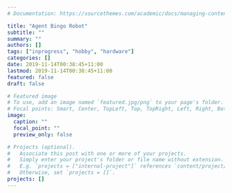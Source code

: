 ```yaml
---
# Documentation: https://sourcethemes.com/academic/docs/managing-content/

title: "Agent Bingo Robot"
subtitle: ""
summary: ""
authors: []
tags: ["inprogress", "hobby", "hardware"]
categories: []
date: 2019-11-14T00:38:45+11:00
lastmod: 2019-11-14T00:38:45+11:00
featured: false
draft: false

# Featured image
# To use, add an image named `featured.jpg/png` to your page's folder.
# Focal points: Smart, Center, TopLeft, Top, TopRight, Left, Right, BottomLeft, Bottom, BottomRight.
image:
  caption: ""
  focal_point: ""
  preview_only: false

# Projects (optional).
#   Associate this post with one or more of your projects.
#   Simply enter your project's folder or file name without extension.
#   E.g. `projects = ["internal-project"]` references `content/project/deep-learning/index.md`.
#   Otherwise, set `projects = []`.
projects: []
---
```

